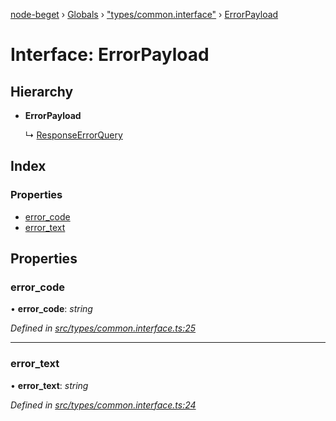 [node-beget](../README.md) › [Globals](../globals.md) › ["types/common.interface"](../modules/_types_common_interface_.md) › [ErrorPayload](_types_common_interface_.errorpayload.md)

# Interface: ErrorPayload

## Hierarchy

* **ErrorPayload**

  ↳ [ResponseErrorQuery](_types_common_interface_.responseerrorquery.md)

## Index

### Properties

* [error_code](_types_common_interface_.errorpayload.md#error_code)
* [error_text](_types_common_interface_.errorpayload.md#error_text)

## Properties

###  error_code

• **error_code**: *string*

*Defined in [src/types/common.interface.ts:25](https://github.com/olehcambel/node-beget/blob/530258f/src/types/common.interface.ts#L25)*

___

###  error_text

• **error_text**: *string*

*Defined in [src/types/common.interface.ts:24](https://github.com/olehcambel/node-beget/blob/530258f/src/types/common.interface.ts#L24)*
